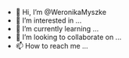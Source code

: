 - 👋 Hi, I’m @WeronikaMyszke
- 👀 I’m interested in ...
- 🌱 I’m currently learning ...
- 💞️ I’m looking to collaborate on ...
- 📫 How to reach me ...

<!---
WeronikaMyszke/WeronikaMyszke is a ✨ special ✨ repository because its `README.md` (this file) appears on your GitHub profile.
You can click the Preview link to take a look at your changes.
--->
